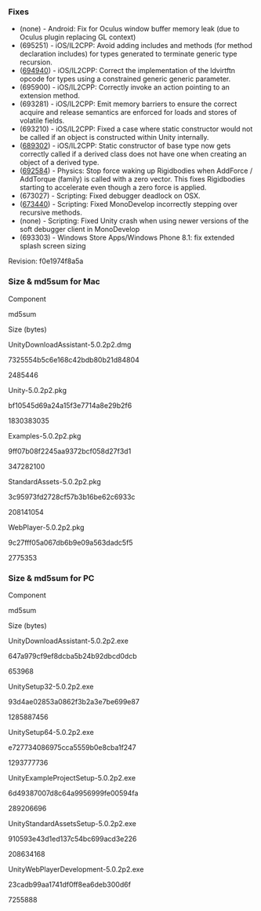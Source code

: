 ### Fixes

*   (none) - Android: Fix for Oculus window buffer memory leak (due to Oculus plugin replacing GL context)
*   (695251) - iOS/IL2CPP: Avoid adding includes and methods (for method declaration includes) for types generated to terminate generic type recursion.
*   ([694940](http://issuetracker.unity3d.com/issues/il2cpp-a-method-pointed-to-by-action-is-not-called-if-it-is-not-wrapped-into-a-lambda)) - iOS/IL2CPP: Correct the implementation of the ldvirtftn opcode for types using a constrained generic generic parameter.
*   (695900) - iOS/IL2CPP: Correctly invoke an action pointing to an extension method.
*   (693281) - iOS/IL2CPP: Emit memory barriers to ensure the correct acquire and release semantics are enforced for loads and stores of volatile fields.
*   (693210) - iOS/IL2CPP: Fixed a case where static constructor would not be called if an object is constructed within Unity internally.
*   ([689302](http://issuetracker.unity3d.com/issues/static-initialization-is-incorrect-when-targeting-webgl-possibly-any-il2cpp-target)) - iOS/IL2CPP: Static constructor of base type now gets correctly called if a derived class does not have one when creating an object of a derived type.
*   ([692584](http://issuetracker.unity3d.com/issues/object-accelerating-through-addforce-vector3-dot-zero)) - Physics: Stop force waking up Rigidbodies when AddForce / AddTorque (family) is called with a zero vector. This fixes Rigidbodies starting to accelerate even though a zero force is applied.
*   (673027) - Scripting: Fixed debugger deadlock on OSX.
*   ([673440](http://issuetracker.unity3d.com/issues/monodevelop-incorrectly-steps-over-for-recursion)) - Scripting: Fixed MonoDevelop incorrectly stepping over recursive methods.
*   (none) - Scripting: Fixed Unity crash when using newer versions of the soft debugger client in MonoDevelop
*   (693303) - Windows Store Apps/Windows Phone 8.1: fix extended splash screen sizing

Revision: f0e1974f8a5a

### Size & md5sum for Mac

Component

md5sum

Size (bytes)

UnityDownloadAssistant-5.0.2p2.dmg

7325554b5c6e168c42bdb80b21d84804

2485446

Unity-5.0.2p2.pkg

bf10545d69a24a15f3e7714a8e29b2f6

1830383035

Examples-5.0.2p2.pkg

9ff07b08f2245aa9372bcf058d27f3d1

347282100

StandardAssets-5.0.2p2.pkg

3c95973fd2728cf57b3b16be62c6933c

208141054

WebPlayer-5.0.2p2.pkg

9c27fff05a067db6b9e09a563dadc5f5

2775353

### Size & md5sum for PC

Component

md5sum

Size (bytes)

UnityDownloadAssistant-5.0.2p2.exe

647a979cf9ef8dcba5b24b92dbcd0dcb

653968

UnitySetup32-5.0.2p2.exe

93d4ae02853a0862f3b2a3e7be699e87

1285887456

UnitySetup64-5.0.2p2.exe

e727734086975cca5559b0e8cba1f247

1293777736

UnityExampleProjectSetup-5.0.2p2.exe

6d49387007d8c64a9956999fe00594fa

289206696

UnityStandardAssetsSetup-5.0.2p2.exe

910593e43d1ed137c54bc699acd3e226

208634168

UnityWebPlayerDevelopment-5.0.2p2.exe

23cadb99aa1741df0ff8ea6deb300d6f

7255888
